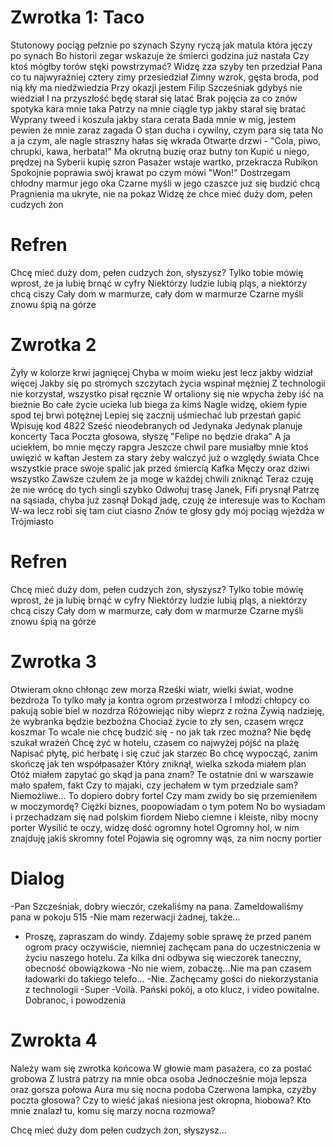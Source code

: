# Zwrotka 1: Taco
Stutonowy pociąg pełznie po szynach
Szyny ryczą jak matula która jęczy po synach
Bo historii zegar wskazuje że śmierci godzina już nastała
Czy ktoś mógłby torów stęki powstrzymać?
Widzę zza szyby ten przedział
Pana co tu najwyraźniej cztery zimy przesiedział
Zimny wzrok, gęsta broda, pod nią kły ma niedźwiedzia
Przy okazji jestem Filip Szcześniak gdybyś nie wiedział
I na przyszłość będę starał się latać
Brak pojęcia za co znów spotyka kara mnie taka
Patrzy na mnie ciągle typ jakby starał się bratać
Wyprany tweed i koszula jakby stara cerata
Bada mnie w mig, jestem pewien że mnie zaraz zagada
O stan ducha i cywilny, czym para się tata
No a ja czym, ale nagle straszny hałas się wkrada
Otwarte drzwi - "Cola, piwo, chrupki, kawa, herbata!"
Ma okrutną buzię oraz butny ton
Kupić u niego, prędzej na Syberii kupię szron
Pasażer wstaje wartko, przekracza Rubikon
Spokojnie poprawia swój krawat po czym mówi "Won!"
Dostrzegam chłodny marmur jego oka
Czarne myśli w jego czaszce już się budzić chcą
Pragnienia ma ukryte, nie na pokaz
Widzę że chce mieć duży dom, pełen cudzych żon

# Refren
Chcę mieć duży dom, pełen cudzych żon, słyszysz?
Tylko tobie mówię wprost, że ja lubię brnąć w cyfry
Niektórzy ludzie lubią pląs, a niektórzy chcą ciszy
Cały dom w marmurze, cały dom w marmurze
Czarne myśli znowu śpią na górze

# Zwrotka 2
Żyły w kolorze krwi jagnięcej
Chyba w moim wieku jest lecz jakby widział więcej
Jakby się po stromych szczytach życia wspinał mężniej
Z technologii nie korzystał, wszystko pisał ręcznie
W ortaliony się nie wpycha żeby iść na bieżnie
Bo całe życie ucieka lub biega za kimś
Nagle widzę, okiem łypie spod tej brwi potężnej
Lepiej się zacznij uśmiechać lub przestań gapić
Wpisuję kod 4822
Sześć nieodebranych od Jedynaka
Jedynak planuje koncerty Taca
Poczta głosowa, słyszę "Felipe no będzie draka"
A ja uciekłem, bo mnie męczy rapgra
Jeszcze chwil pare musiałby mnie ktoś uwięzić w kaftan
Jestem za stary żeby walczyć już o względy świata
Chce wszystkie prace swoje spalić jak przed śmiercią Kafka
Męczy oraz dziwi wszystko
Zawsze czułem że ja moge w każdej chwili zniknąć
Teraz czuję że nie wrócę do tych singli szybko
Odwołuj trasę Janek, Fifi prysnął
Patrzę na sąsiada, chyba już zasnął
Dokąd jadę, czuję że interesuje was to
Kocham W-wa lecz robi się tam ciut ciasno
Znów te głosy gdy mój pociąg wjeżdża w Trójmiasto

# Refren
Chcę mieć duży dom, pełen cudzych żon, słyszysz?
Tylko tobie mówię wprost, że ja lubię brnąć w cyfry
Niektórzy ludzie lubią pląs, a niektórzy chcą ciszy
Cały dom w marmurze, cały dom w marmurze
Czarne myśli znowu śpią na górze

# Zwrotka 3
Otwieram okno chłonąc zew morza
Rześki wiatr, wielki świat, wodne bezdroża
To tylko mały ja kontra ogrom przestworza
I młodzi chłopcy co pakują sobie biel w nozdrza
Różowiejąc niby wieprz z rożna
Żywią nadzieję, że wybranka będzie bezbożna
Chociaż życie to zły sen, czasem wręcz koszmar
To wcale nie chcę budzić się - no jak tak rzec można?
Nie będę szukał wrażeń
Chcę żyć w hotelu, czasem co najwyżej pójść na plażę
Napisać płytę, pić herbatę i się czuć jak starzec
Bo chcę wypocząć, zanim skończę jak ten współpasażer
Który zniknął, wielka szkoda miałem plan
Otóż miałem zapytać go skąd ja pana znam?
Te ostatnie dni w warszawie mało spałem, fakt
Czy to majaki, czy jechałem w tym przedziale sam?
Niemożliwe... To dopiero dobry fortel
Czy mam zwidy bo się przemieniłem w moczymordę?
Ciężki biznes, poopowiadam o tym potem
No bo wysiadam i przechadzam się nad polskim fiordem
Niebo ciemne i kleiste, niby mocny porter
Wysilić te oczy, widzę dość ogromny hotel
Ogromny hol, w nim znajduję jakiś skromny fotel
Pojawia się ogromny wąs, za nim nocny portier

# Dialog
-Pan Szcześniak, dobry wieczór, czekaliśmy na pana. Zameldowaliśmy pana w pokoju 515
-Nie mam rezerwacji żadnej, także...
- Proszę, zapraszam do windy. Zdajemy sobie sprawę że przed panem ogrom pracy oczywiście, niemniej zachęcam pana do uczestniczenia w życiu naszego hotelu. Za kilka dni odbywa się wieczorek taneczny, obecność obowiązkowa
-No nie wiem, zobaczę...Nie ma pan czasem ładowarki do takiego telefo...
-Nie. Zachęcamy gości do niekorzystania z technologii
-Super
-Voilà. Pański pokój, a oto klucz, i video powitalne. Dobranoc, i powodzenia

# Zwrokta 4
Należy wam się zwrotka końcowa
W głowie mam pasażera, co za postać grobowa
Z lustra patrzy na mnie obca osoba
Jednocześnie moja lepsza oraz gorsza połowa
Aura mu się nocna podoba
Czerwona lampka, czyżby poczta głosowa?
Czy to wieść jakaś niesiona jest okropna, hiobowa?
Kto mnie znalazł tu, komu się marzy nocna rozmowa?

Chcę mieć duży dom pełen cudzych żon, słyszysz...
